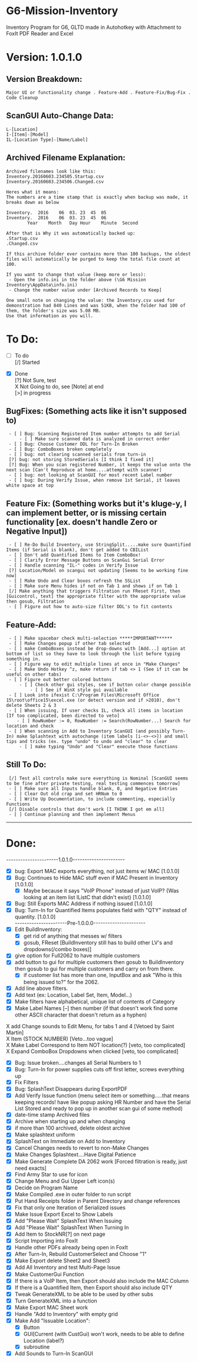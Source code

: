 # G6-Mission-Inventory
Inventory Program for G6, GLTD made in Autohotkey with Attachment to FoxIt PDF Reader and Excel  
    
# Version: 1.0.1.0  
    
## Version Breakdown:  
    Major UI or functionality change . Feature-Add . Feature-Fix/Bug-Fix . Code Cleanup  

## ScanGUI Auto-Change Data:    
	L-[Location]    
	I-[Item]-[Model]    
	IL-[Location Type]-[Name/Label]    
    
    
## Archived Filename Explanation:    
	Archived filenames look like this:    
	Inventory.20160603.234505.Startup.csv    
	Inventory.20160603.234506.Changed.csv    
	  
	Heres what it means:    
	The numbers are a time stamp that is exactly when backup was made, it breaks down as below    
	  
	Inventory.	2016	06	03.	23	45	05	  
	Inventory.	2016	06	03.	23	45	06	  
			Year	Month	Day	Hour	Minute	Second  
	  
	After that is Why it was automatically backed up:  
	.Startup.csv  
	.Changed.csv  
	  
	If this archive folder ever contains more than 100 backups, the oldest files will automatically be purged to keep the total file count at 100.  
	  
	If you want to change that value (keep more or less):  
	 - Open the info.ini in the folder above (\G6 Mission Inventory\AppData\info.ini)  
	 - Change the number value under [Archived Records to Keep]  
	  
	One small note on changing the value: the Inventory.csv used for demonstration had 840 Lines and was 51KB, when the folder had 100 of them, the folder's size was 5.08 MB.   
	Use that information as you will.  
    
    
    
    
# To Do:  
    
 - [ ] To do  
 [/] Started  
 - [x] Done  
 [?] Not Sure, test  
 X Not Going to do, see [Note] at end  
  [>] in progress  
    
    
## BugFixes: (Something acts like it isn't supposed to)  
	 - [ ] Bug: Scanning Registered Item number attempts to add Serial  
		 - [ ] Make sure scanned data is analyzed in correct order  
	 - [ ] Bug: Choose Customer DDL for Turn-In Broken  
	 - [ ] Bug: ComboBoxes broken completely    
	 - [ ] bug: not clearing scanned serials from turn-in    
	 [?] bug: not storing StoredSerials [I think I fixed it]    
	 [?] Bug: When you scan registered Number, it keeps the value onto the next scan [Can't Reproduce at home....attempt with scanner]  
	 - [ ] bug: not looking at ScanGUI for most recent Label number  
	 - [ ] bug: During Verify Issue, when remove 1st Serial, it leaves white space at top  
    
## Feature Fix: (Something works but it's kluge-y, I can implement better, or is missing certain functionality [ex. doesn't handle Zero or Negative Input])  
	 - [ ] Re-Do Build Inventory, use StringSplit.....make sure Quantified Items (if Serial is blank), don't get added to CBIList  
	 - [ ] Don't add Quantified Items to Item ComboBox!  
	 - [ ] Clarify Error Message Buttons on ScanGui Serial Error  
	 - [ ] Handle scanning "IL-" codes in Verify Issue  
	 [?] Location/Model on scangui not updating [Seems to be working fine now]  
	 - [ ] Make Undo and Clear boxes refresh the SSList  
	 - [ ] Make sure Menu hides if not on Tab 1 and shows if on Tab 1  
	 [/] Make anything that triggers Filtration run FReset First, then [Guicontrol, text] the appropriate filter with the appropriate value then gosub, Filtration  
	 - [ ] Figure out how to auto-size filter DDL's to fit contents  
    
## Feature-Add:  
	 - [ ] Make spacebar check multi-selection *****IMPORTANT******  
	 - [ ] Make Changes popup if other tab selected  
	 - [ ] make ComboBoxes instead be drop-downs with [Add...] option at bottom of list so they have to look through the list before typing something in.  
	 - [ ] Figure way to edit multiple lines at once in "Make Changes"  
	 - [ ] Make Undo Hotkey ^z, make return if tab <> 1 (See if it can be useful on other tabs)  
	 - [ ] Figure out better colored buttons  
	     - [ ] Check other gui styles, see if button color change possible  
	         - [ ] See if WinX style gui available  
	 - [ ] Look into ifexist C:\Program Files\Microsoft Office 15\root\office15\excel.exe (or detect version and if >2010), don't delete Sheets 2 & 3  
	 - [ ] When issuing, If user checks IL, check all items in location	[If too complicated, been directed to veto]  
	    - [ ] RowNumber := 0, RowNumber := Search(RowNumber...) Search for location and check  
	 - [ ] When scanning in Add to Inventory ScanGUI (and possibly Turn-In) make Splashtext with autochange (item labels [i-<>-<>]) and small tips and tricks (ex. type "undo" to undo and "clear" to clear  
	     - [ ] make typing "Undo" and "Clear" execute those functions  
    
## Still To Do:  
	 [/] Test all controls make sure everything is Nominal [ScanGUI seems to be fine after private testing, real testing commences tomorrow]  
	 - [ ] Make sure all Inputs handle blank, 0, and Negative Entries  
	 - [ ] Clear Out old crap and set HRNum to 0  
	 - [ ] Write Up Documentation, to include commenting, especially Functions  
	 [/] Disable controls that don't work [I THINK I got em all]  
	 - [ ] Continue planning and then implement Menus  
   
    
   
______________________________________________________________________________  
    
# Done: 

----------------------1.0.1.0----------------------  
 - [x] bug: Export MAC exports everything, not just items w/ MAC [1.0.1.0]    
 - [x] Bug: Continues to Hide MAC stuff even if MAC Present in Inventory [1.0.1.0]  
	 - [x] Maybe because it says "VoIP Phone" instead of just VoIP? {Was looking at an item list IListC that didn't exist} [1.0.1.0]  
 - [x] Bug: Still Exports MAC Address if nothing issued [1.0.1.0]      
 - [x] Bug: Turn-In for Quantified Items populates field with "QTY" instead of quantity. [1.0.1.0]      
----------------------Pre-1.0.0.0----------------------  
 - [x] Edit BuildInventory:  
   - [x] get rid of anything that messes w/ filters  
   - [x] gosub, FReset    [BuildInventory still has to build other LV's and dropdowns(/combo boxes)]  
     
 - [x] give option for Full2062 to have multiple customers  
 - [x] add button to gui for multiple customers then gosub to BuildInventory then gosub to gui for multiple customers and carry on from there.  
   - [x] if customer list has more than one, InputBox and ask "Who is this being issued to?" for the 2062.  
    
 - [x] Add line above filters.  
 - [x] Add text (ex: Location, Label Set, Item, Model...)  
 - [x] Make filters have alphabetical, unique list of contents of Category  
 - [x] Make Label Names [–] then number (if that doesn't work find some other ASCII character that doesn't return as a hyphen)  
    
 X add Change sounds to  Edit Menu, for tabs 1 and 4 [Vetoed by Saint Martin]  
 X Item (STOCK NUMBER) [Veto...too vague]  
 X Make Label Correspond to Item NOT location(?)	[veto, too complicated]  
 X Expand ComboBox Dropdowns when clicked	[veto, too complicated]  
 - [x] Bug: Issue broken....changes all Serial Numbers to 1  
 - [x] Bug: Turn-In for power supplies cuts off first letter, screws everything up  
 - [x] Fix Filters  
 - [x] Bug: SplashText Disappears during ExportPDF  
 - [x] Add Verify Issue function (menu select item or something.....that means keeping records! have like popup asking HR Number and have the Serial List Stored and ready to pop up in another scan gui of some method)  
 - [x] date-time stamp Archived files   
 - [x] Archive when starting up and when changing  
 - [x] if more than 100 archived, delete oldest archive  
 - [x] Make splashtext uniform  
 - [x] SplashText on Immediate on Add to Inventory  
 - [x] Cancel Changes needs to revert to non-Make Changes  
 - [x] Make Changes Splashtext....Have Digital Patience  
 - [x] Make Generate Complete DA 2062 work [Forced filtration is ready, just need exacts]  
 - [x] Find Army Star to use for icon  
 - [x] Change Menu and Gui Upper Left icon(s)  
 - [x] Decide on Program Name  
 - [x] Make Compiled .exe in outer folder to run script  
 - [x] Put Hand Receipts folder in Parent Directory and change references  
 - [x] Fix that only one Iteration of Serialized issues  
 - [x] Make Issue Export Excel to Show Labels  
 - [x] Add "Please Wait" SplashText When Issuing  
 - [x] Add "Please Wait" SplashText When Turning In  
 - [x] Add Item to StockNR[?] on next page  
 - [x] Script Importing into FoxIt  
 - [x] Handle other PDFs already being open in FoxIt  
 - [x] After Turn-In, Rebuild CustomerSelect and Choose "1"  
 - [x] Make Export delete Sheet2 and Sheet3  
 - [x] Add All Inventory and test Multi-Page Issue  
 - [x] Make CustomerGui Function  
 - [x] If there is a VoIP Item, then Export should also include the MAC Column  
 - [x] If there is a Quantified Item, then Export should also include QTY  
 - [x] Tweak GenerateXML to be able to be used by other subs  
 - [x] Turn GenerateXML into a function  
 - [x] Make Export MAC Sheet work  
 - [x] Handle "Add to Inventory" with empty grid  
 - [x] Make Add "Issuable Location":  
	 - [x] Button  
	 - [x] GUI[Current (with CustGui) won't work, needs to be able to define Location (label?)  
	 - [x] subroutine  
 - [x] Add Sounds to Turn-In ScanGUI  
